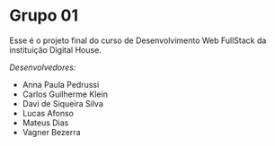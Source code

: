 # <h1>Grupo 01</h1>

Esse é o projeto final do curso de Desenvolvimento Web FullStack da instituição Digital House.

<em>Desenvolvedores:</em>

- Anna Paula Pedrussi
- Carlos Guilherme Klein
- Davi de Siqueira Silva
- Lucas Afonso
- Mateus Dias
- Vagner Bezerra
